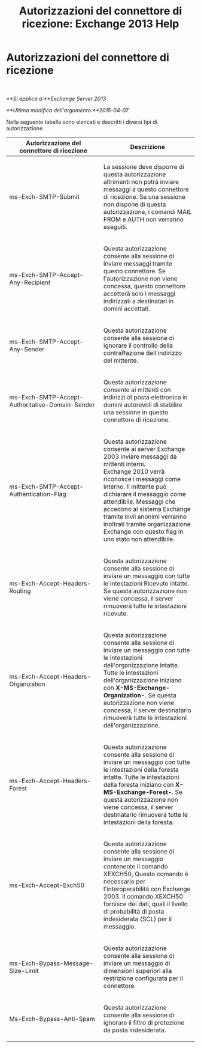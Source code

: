 ﻿---
title: 'Autorizzazioni del connettore di ricezione: Exchange 2013 Help'
TOCTitle: Autorizzazioni del connettore di ricezione
ms:assetid: 31af7139-6823-411b-81b3-e42edd83ee6c
ms:mtpsurl: https://technet.microsoft.com/it-it/library/JJ673053(v=EXCHG.150)
ms:contentKeyID: 50480369
ms.date: 05/22/2018
mtps_version: v=EXCHG.150
ms.translationtype: MT
---

# Autorizzazioni del connettore di ricezione

 

_**Si applica a:**Exchange Server 2013_

_**Ultima modifica dell'argomento:**2015-04-07_

Nella seguente tabella sono elencati e descritti i diversi tipi di autorizzazione.


<table>
<colgroup>
<col style="width: 50%" />
<col style="width: 50%" />
</colgroup>
<thead>
<tr class="header">
<th>Autorizzazione del connettore di ricezione</th>
<th>Descrizione</th>
</tr>
</thead>
<tbody>
<tr class="odd">
<td><p>ms-Exch-SMTP-Submit</p></td>
<td><p>La sessione deve disporre di questa autorizzazione altrimenti non potrà inviare messaggi a questo connettore di ricezione. Se una sessione non dispone di questa autorizzazione, i comandi MAIL FROM e AUTH non verranno eseguiti.</p></td>
</tr>
<tr class="even">
<td><p>ms-Exch-SMTP-Accept-Any-Recipient</p></td>
<td><p>Questa autorizzazione consente alla sessione di inviare messaggi tramite questo connettore. Se l'autorizzazione non viene concessa, questo connettore accetterà solo i messaggi indirizzati a destinatari in domini accettati.</p></td>
</tr>
<tr class="odd">
<td><p>ms-Exch-SMTP-Accept-Any-Sender</p></td>
<td><p>Questa autorizzazione consente alla sessione di ignorare il controllo della contraffazione dell'indirizzo del mittente.</p></td>
</tr>
<tr class="even">
<td><p>ms-Exch-SMTP-Accept-Authoritative-Domain-Sender</p></td>
<td><p>Questa autorizzazione consente ai mittenti con indirizzi di posta elettronica in domini autorevoli di stabilire una sessione in questo connettore di ricezione.</p></td>
</tr>
<tr class="odd">
<td><p>ms-Exch-SMTP-Accept-Authentication-Flag</p></td>
<td><p>Questa autorizzazione consente ai server Exchange 2003 inviare messaggi da mittenti interni. Exchange 2010 verrà riconosce i messaggi come interno. Il mittente può dichiarare il messaggio come attendibile. Messaggi che accedono al sistema Exchange tramite invii anonimi verranno inoltrati tramite organizzazione Exchange con questo flag in uno stato non attendibile.</p></td>
</tr>
<tr class="even">
<td><p>ms-Exch-Accept-Headers-Routing</p></td>
<td><p>Questa autorizzazione consente alla sessione di inviare un messaggio con tutte le intestazioni Ricevuto intatte. Se questa autorizzazione non viene concessa, il server rimuoverà tutte le intestazioni ricevute.</p></td>
</tr>
<tr class="odd">
<td><p>ms-Exch-Accept-Headers-Organization</p></td>
<td><p>Questa autorizzazione consente alla sessione di inviare un messaggio con tutte le intestazioni dell'organizzazione intatte. Tutte le intestazioni dell'organizzazione iniziano con <strong>X-MS-Exchange-Organization-</strong>. Se questa autorizzazione non viene concessa, il server destinatario rimuoverà tutte le intestazioni dell'organizzazione.</p></td>
</tr>
<tr class="even">
<td><p>ms-Exch-Accept-Headers-Forest</p></td>
<td><p>Questa autorizzazione consente alla sessione di inviare un messaggio con tutte le intestazioni della foresta intatte. Tutte le intestazioni della foresta iniziano con <strong>X-MS-Exchange-Forest-</strong>. Se questa autorizzazione non viene concessa, il server destinatario rimuoverà tutte le intestazioni della foresta.</p></td>
</tr>
<tr class="odd">
<td><p>ms-Exch-Accept-Exch50</p></td>
<td><p>Questa autorizzazione consente alla sessione di inviare un messaggio contenente il comando XEXCH50, Questo comando è necessario per l'interoperabilità con Exchange 2003. Il comando XEXCH50 fornisce dei dati, quali il livello di probabilità di posta indesiderata (SCL) per il messaggio.</p></td>
</tr>
<tr class="even">
<td><p>ms-Exch-Bypass-Message-Size-Limit</p></td>
<td><p>Questa autorizzazione consente alla sessione di inviare un messaggio di dimensioni superiori alla restrizione configurata per il connettore.</p></td>
</tr>
<tr class="odd">
<td><p>Ms-Exch-Bypass-Anti-Spam</p></td>
<td><p>Questa autorizzazione consente alla sessione di ignorare il filtro di protezione da posta indesiderata.</p></td>
</tr>
</tbody>
</table>

